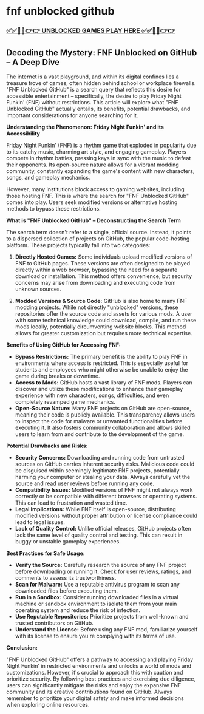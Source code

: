 # fnf unblocked github

### [✅✅🔴🔴👉👉 UNBLOCKED GAMES PLAY HERE ✅✅🔴🔴👉👉](https://topstoryindia.com)

## Decoding the Mystery: FNF Unblocked on GitHub – A Deep Dive

The internet is a vast playground, and within its digital confines lies a treasure trove of games, often hidden behind school or workplace firewalls.  "FNF Unblocked GitHub" is a search query that reflects this desire for accessible entertainment – specifically, the desire to play Friday Night Funkin' (FNF) without restrictions.  This article will explore what "FNF Unblocked GitHub" actually entails, its benefits, potential drawbacks, and important considerations for anyone searching for it.

**Understanding the Phenomenon: Friday Night Funkin' and its Accessibility**

Friday Night Funkin' (FNF) is a rhythm game that exploded in popularity due to its catchy music, charming art style, and engaging gameplay.  Players compete in rhythm battles, pressing keys in sync with the music to defeat their opponents. Its open-source nature allows for a vibrant modding community, constantly expanding the game's content with new characters, songs, and gameplay mechanics.

However, many institutions block access to gaming websites, including those hosting FNF.  This is where the search for "FNF Unblocked GitHub" comes into play. Users seek modified versions or alternative hosting methods to bypass these restrictions.

**What is "FNF Unblocked GitHub" – Deconstructing the Search Term**

The search term doesn't refer to a single, official source.  Instead, it points to a dispersed collection of projects on GitHub, the popular code-hosting platform.  These projects typically fall into two categories:

1. **Directly Hosted Games:** Some individuals upload modified versions of FNF to GitHub pages. These versions are often designed to be played directly within a web browser, bypassing the need for a separate download or installation. This method offers convenience, but security concerns may arise from downloading and executing code from unknown sources.

2. **Modded Versions & Source Code:**  GitHub is also home to many FNF modding projects.  While not directly "unblocked" versions, these repositories offer the source code and assets for various mods.  A user with some technical knowledge could download, compile, and run these mods locally, potentially circumventing website blocks. This method allows for greater customization but requires more technical expertise.

**Benefits of Using GitHub for Accessing FNF:**

* **Bypass Restrictions:** The primary benefit is the ability to play FNF in environments where access is restricted. This is especially useful for students and employees who might otherwise be unable to enjoy the game during breaks or downtime.
* **Access to Mods:** GitHub hosts a vast library of FNF mods.  Players can discover and utilize these modifications to enhance their gameplay experience with new characters, songs, difficulties, and even completely revamped game mechanics.
* **Open-Source Nature:**  Many FNF projects on GitHub are open-source, meaning their code is publicly available.  This transparency allows users to inspect the code for malware or unwanted functionalities before executing it.  It also fosters community collaboration and allows skilled users to learn from and contribute to the development of the game.

**Potential Drawbacks and Risks:**

* **Security Concerns:** Downloading and running code from untrusted sources on GitHub carries inherent security risks.  Malicious code could be disguised within seemingly legitimate FNF projects, potentially harming your computer or stealing your data.  Always carefully vet the source and read user reviews before running any code.
* **Compatibility Issues:**  Modified versions of FNF might not always work correctly or be compatible with different browsers or operating systems.  This can lead to frustration and wasted time.
* **Legal Implications:** While FNF itself is open-source, distributing modified versions without proper attribution or license compliance could lead to legal issues.
* **Lack of Quality Control:** Unlike official releases, GitHub projects often lack the same level of quality control and testing.  This can result in buggy or unstable gameplay experiences.

**Best Practices for Safe Usage:**

* **Verify the Source:** Carefully research the source of any FNF project before downloading or running it.  Check for user reviews, ratings, and comments to assess its trustworthiness.
* **Scan for Malware:** Use a reputable antivirus program to scan any downloaded files before executing them.
* **Run in a Sandbox:** Consider running downloaded files in a virtual machine or sandbox environment to isolate them from your main operating system and reduce the risk of infection.
* **Use Reputable Repositories:** Prioritize projects from well-known and trusted contributors on GitHub.
* **Understand the License:** Before using any FNF mod, familiarize yourself with its license to ensure you're complying with its terms of use.

**Conclusion:**

"FNF Unblocked GitHub" offers a pathway to accessing and playing Friday Night Funkin' in restricted environments and unlocks a world of mods and customizations.  However, it's crucial to approach this with caution and prioritize security.  By following best practices and exercising due diligence, users can significantly mitigate the risks and enjoy the expansive FNF community and its creative contributions found on GitHub.  Always remember to prioritize your digital safety and make informed decisions when exploring online resources.
